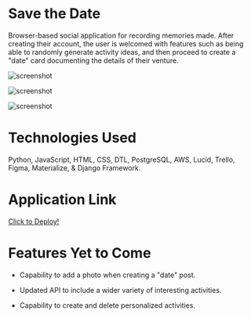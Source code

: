 # Save the Date 

 Browser-based social application for recording memories made. After creating their account, the user is welcomed with features such as being able to randomly generate activity ideas, and then proceed to create a "date" card documenting the details of their venture.

 
![screenshot]()

![screenshot]()

![screenshot]()

# Technologies Used

Python, JavaScript, HTML, CSS, DTL, PostgreSQL, AWS, Lucid, Trello, Figma, Materialize, & Django Framework. 

# Application Link 

[Click to Deploy!](https://savethe-date.herokuapp.com/)

# Features Yet to Come

- Capability to add a photo when creating a "date" post.

- Updated API to include a wider variety of interesting activities.

- Capability to create and delete personalized activities. 
